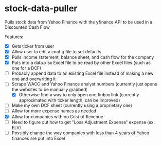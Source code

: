# stock-data-puller
Pulls stock data from Yahoo Finance with the yfinance API to be used in a Discounted Cash Flow

Features:
- [x] Gets ticker from user
- [X] Allow user to edit a config file to set defaults
- [x] Pulls income statement, balance sheet, and cash flow for the company
- [x] Puts into a data.xlsx Excel file to be read by other Excel files (such as one for a DCF)
- [ ] Probably append data to an existing Excel file instead of making a new one and overwriting it
- [ ] Scrape WACC and Yahoo Finance analyst numbers (currently just opens the websites to be manually grabbed)
	- [X] Otherwise find a way to only open one finbox link (currently approximated with ticker length, can be improved)
- [ ] Make my own DCF sheet (currently using a proprietary one)
- [ ] Allow for more expense names as needed
- [X] Allow for companies with no Cost of Revenue
- [ ] Need to figure out how to get "Loss Adjustment Expense" expense (ex: ELV)
- [ ] Possibly change the way companies with less than 4 years of Yahoo finances are put into Excel
